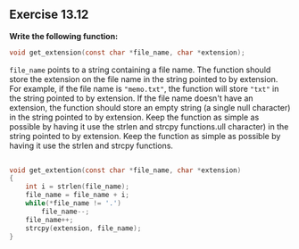 

## Exercise 13.12
__Write the following function:__

```c
void get_extension(const char *file_name, char *extension);
```
`file_name` points to a string containing a file name. The function should store the extension on the file name in the string pointed to by extension. For example, if the file name is `"memo.txt"`, the function will store `"txt"` in the string pointed to by extension. If the file name doesn't have an extension, the function should store an empty string (a single null character) in the string pointed to by extension. Keep the function as simple as possible by having it use the strlen and strcpy functions.ull character) in the string pointed to by extension. Keep the function as simple as possible by having it use the strlen and strcpy functions.
	
```c
	  
void get_extention(const char *file_name, char *extension)
{
    int i = strlen(file_name);
    file_name = file_name + i;
    while(*file_name != '.')
        file_name--;
    file_name++;
    strcpy(extension, file_name);
}
```
